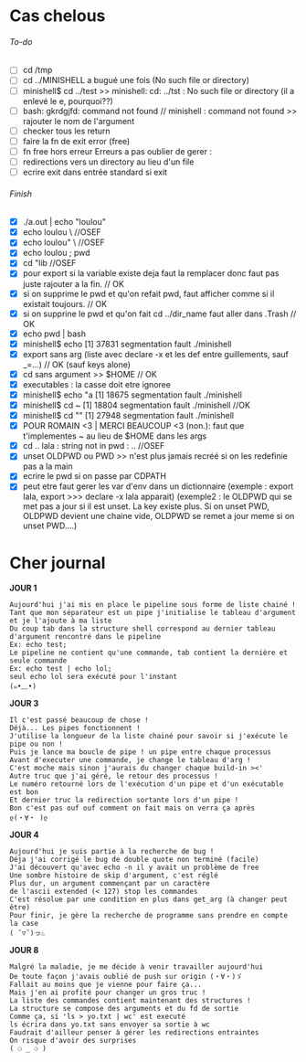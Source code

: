 # Cas chelous

###### To-do
- [ ] cd /tmp
- [ ] cd ../MINISHELL a bugué une fois (No such file or directory)
- [ ] minishell$ cd ../test >> minishell: cd: ../tst : No such file or directory (il a enlevé le e, pourquoi??)
- [ ] bash: gkrdgjfd: command not found // minishell : command not found >> rajouter le nom de l'argument
- [ ] checker tous les return
- [ ] faire la fn de exit error (free)
- [ ] fn free hors erreur
Erreurs a pas oublier de gerer :
- [ ] redirections vers un directory au lieu d'un file
- [ ] ecrire exit dans entrée standard si exit

###### Finish
- [x] ./a.out | echo "loulou"
- [x] echo loulou \ //OSEF
- [x] echo loulou" \ //OSEF
- [x] echo loulou \; pwd
- [x] cd "lib //OSEF
- [x] pour export si la variable existe deja faut la remplacer donc faut pas juste rajouter a la fin. // OK
- [x] si on supprime le pwd et qu'on refait pwd, faut afficher comme si il existait toujours. // OK
- [x] si on supprine le pwd et qu'on fait cd ../dir_name faut aller dans .Trash // OK
- [x] echo pwd | bash
- [x] minishell$ echo 
[1]    37831 segmentation fault  ./minishell
- [x] export sans arg (liste avec declare -x et les def entre guillements, sauf _=...) // OK (sauf keys alone)
- [x] cd sans argument >> $HOME // OK
- [x] executables : la casse doit etre ignoree
- [x] minishell$ echo "a
[1]    18675 segmentation fault  ./minishell
- [x] minishell$ cd ~
[1]    18804 segmentation fault  ./minishell //OK
- [x] minishell$ cd ""
[1]    27948 segmentation fault  ./minishell
- [x] POUR ROMAIN <3 | MERCI BEAUCOUP <3 (non.): faut que t'implementes ~ au lieu de $HOME dans les args
- [x] cd .. lala : string not in pwd : .. //OSEF
- [x] unset OLDPWD ou PWD >> n'est plus jamais recréé si on les redefinie pas a la main
- [x] ecrire le pwd si on passe par CDPATH
- [x] peut etre faut gerer les var d'env dans un dictionnaire (exemple : export lala, export >>> declare -x lala apparait) (exemple2 : le OLDPWD qui se met pas a jour si il est unset. La key existe plus. Si on unset PWD, OLDPWD devient une chaine vide, OLDPWD se remet a jour meme si on unset PWD....)

# Cher journal

**JOUR 1**
```
Aujourd'hui j'ai mis en place le pipeline sous forme de liste chainé !
Tant que mon séparateur est un pipe j'initialise le tableau d'argument et je l'ajoute à ma liste
Du coup tab dans la structure shell correspond au dernier tableau d'argument rencontré dans le pipeline
Ex: echo test;
Le pipeline ne contient qu'une commande, tab contient la dernière et seule commande
Ex: echo test | echo lol;
seul echo lol sera exécuté pour l'instant
(๑•﹏•)
```

**JOUR 3**
```
Il c'est passé beaucoup de chose !
Déjà... Les pipes fonctionnent !
J'utilise la longueur de la liste chainé pour savoir si j'exécute le pipe ou non !
Puis je lance ma boucle de pipe ! un pipe entre chaque processus
Avant d'executer une commande, je change le tableau d'arg !
C'est moche mais sinon j'aurais du changer chaque build-in ><'
Autre truc que j'ai géré, le retour des processus !
Le numéro retourné lors de l'exécution d'un pipe et d'un exécutable est bon
Et dernier truc la redirection sortante lors d'un pipe !
Bon c'est pas ouf ouf comment on fait mais on verra ça après
ლ(・∀・ )ლ
```

**JOUR 4**
```
Aujourd'hui je suis partie à la recherche de bug !
Déja j'ai corrigé le bug de double quote non terminé (facile)
J'ai découvert qu'avec echo -n il y avait un problème de free
Une sombre histoire de skip d'argument, c'est réglé
Plus dur, un argument commençant par un caractère
de l'ascii extended (< 127) stop les commandes
C'est résolue par une condition en plus dans get_arg (à changer peut être)
Pour finir, je gère la recherche de programme sans prendre en compte la case
( ˘▽˘)っ♨
```

**JOUR 8**
```
Malgré la maladie, je me décide à venir travailler aujourd'hui
De toute façon j'avais oublié de push sur origin (・∀・)ゞ
Fallait au moins que je vienne pour faire ça...
Mais j'en ai profité pour changer un gros truc !
La liste des commandes contient maintenant des structures !
La structure se compose des arguments et du fd de sortie
Comme ça, si 'ls > yo.txt | wc' est executé
ls écrira dans yo.txt sans envoyer sa sortie à wc
Faudrait d'ailleur penser à gérer les redirections entraintes
On risque d'avoir des surprises
( ⚆ _ ⚆ )
```